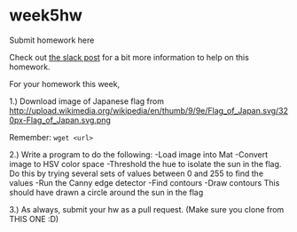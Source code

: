 # week5hw
Submit homework here

Check out [the slack post](http://compvision.github.io/week5hw/) for a bit more information to help on this homework.

For your homework this week, 

1.) Download image of Japanese flag from http://upload.wikimedia.org/wikipedia/en/thumb/9/9e/Flag_of_Japan.svg/320px-Flag_of_Japan.svg.png

Remember: ```wget <url>```

2.) Write a program to do the following:
-Load image into Mat
-Convert image to HSV color space
-Threshold the hue to isolate the sun in the flag. Do this by trying several sets of values between 0 and 255 to find the values
-Run the Canny edge detector
-Find contours
-Draw contours
This should have drawn a circle around the sun in the flag

3.) As always, submit your hw as a pull request. (Make sure you clone from THIS ONE :D)
